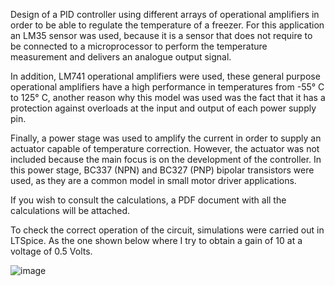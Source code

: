 Design of a PID controller using different arrays of operational amplifiers in order to be able to regulate the temperature of a freezer.
For this application an LM35 sensor was used, because it is a sensor that does not require to be connected to a microprocessor to perform the temperature measurement and delivers an analogue output signal.

In addition, LM741 operational amplifiers were used, these general purpose operational amplifiers have a high performance in temperatures from -55° C to 125° C, another reason why this model was used was the fact that it has a protection against overloads at the input and output of each power supply pin.

Finally, a power stage was used to amplify the current in order to supply an actuator capable of temperature correction. However, the actuator was not included because the main focus is on the development of the controller.
In this power stage, BC337 (NPN) and BC327 (PNP) bipolar transistors were used, as they are a common model in small motor driver applications.

If you wish to consult the calculations, a PDF document with all the calculations will be attached.

To check the correct operation of the circuit, simulations were carried out in LTSpice. As the one shown below where I try to obtain a gain of 10 at a voltage of 0.5 Volts.

![image](https://github.com/ricardo-ugalde-tinoco/PID-Controller-with-Operational-Amplifiers./assets/154283114/49e2dd0b-9fc9-4ee1-8ecf-9068d9ef3933)
